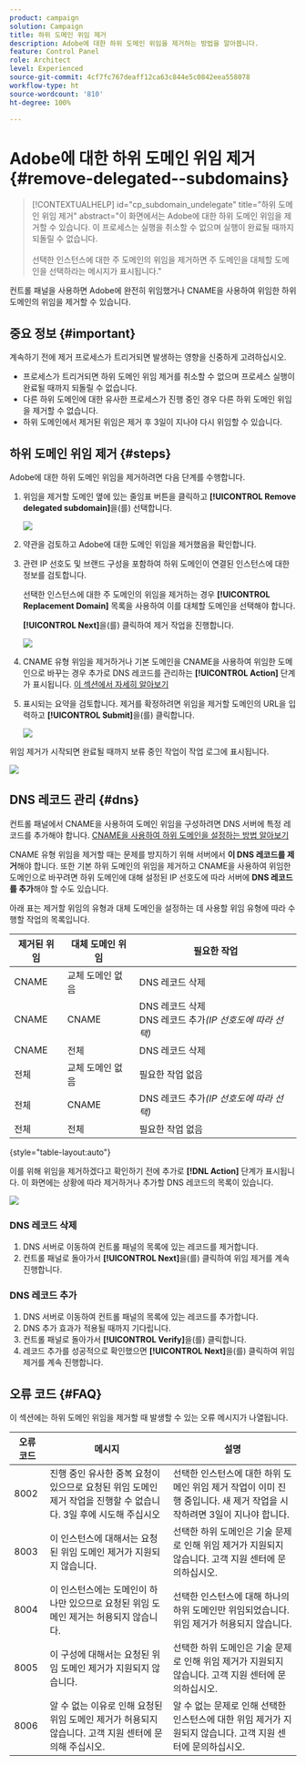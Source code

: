 ```yaml
---
product: campaign
solution: Campaign
title: 하위 도메인 위임 제거
description: Adobe에 대한 하위 도메인 위임을 제거하는 방법을 알아봅니다.
feature: Control Panel
role: Architect
level: Experienced
source-git-commit: 4cf7fc767deaff12ca63c844e5c0842eea558078
workflow-type: ht
source-wordcount: '810'
ht-degree: 100%

---
```


# Adobe에 대한 하위 도메인 위임 제거 {#remove-delegated--subdomains}

>[!CONTEXTUALHELP]
>id="cp_subdomain_undelegate"
>title="하위 도메인 위임 제거"
>abstract="이 화면에서는 Adobe에 대한 하위 도메인 위임을 제거할 수 있습니다. 이 프로세스는 실행을 취소할 수 없으며 실행이 완료될 때까지 되돌릴 수 없습니다.<br><br>선택한 인스턴스에 대한 주 도메인의 위임을 제거하면 주 도메인을 대체할 도메인을 선택하라는 메시지가 표시됩니다."

컨트롤 패널을 사용하면 Adobe에 완전히 위임했거나 CNAME을 사용하여 위임한 하위 도메인의 위임을 제거할 수 있습니다.

## 중요 정보 {#important}

계속하기 전에 제거 프로세스가 트리거되면 발생하는 영향을 신중하게 고려하십시오.

* 프로세스가 트리거되면 하위 도메인 위임 제거를 취소할 수 없으며 프로세스 실행이 완료될 때까지 되돌릴 수 없습니다.
* 다른 하위 도메인에 대한 유사한 프로세스가 진행 중인 경우 다른 하위 도메인 위임을 제거할 수 없습니다.
* 하위 도메인에서 제거된 위임은 제거 후 3일이 지나야 다시 위임할 수 있습니다.

## 하위 도메인 위임 제거 {#steps}

Adobe에 대한 하위 도메인 위임을 제거하려면 다음 단계를 수행합니다.

1. 위임을 제거할 도메인 옆에 있는 줄임표 버튼을 클릭하고 **[!UICONTROL Remove delegated subdomain]**&#x200B;을(를) 선택합니다.

   ![](assets/undelegate-subdomain.png)

1. 약관을 검토하고 Adobe에 대한 도메인 위임을 제거했음을 확인합니다.

1. 관련 IP 선호도 및 브랜드 구성을 포함하여 하위 도메인이 연결된 인스턴스에 대한 정보를 검토합니다.

   선택한 인스턴스에 대한 주 도메인의 위임을 제거하는 경우 **[!UICONTROL Replacement Domain]** 목록을 사용하여 이를 대체할 도메인을 선택해야 합니다.

    **[!UICONTROL Next]**&#x200B;을(를) 클릭하여 제거 작업을 진행합니다.

   ![](assets/undelegate-subdomain-details.png)

1. CNAME 유형 위임을 제거하거나 기본 도메인을 CNAME을 사용하여 위임한 도메인으로 바꾸는 경우 추가로 DNS 레코드를 관리하는 **[!UICONTROL Action]** 단계가 표시됩니다. [이 섹션에서 자세히 알아보기](#dns)

1. 표시되는 요약을 검토합니다. 제거를 확정하려면 위임을 제거할 도메인의 URL을 입력하고 **[!UICONTROL Submit]**&#x200B;을(를) 클릭합니다.

   ![](assets/undelegate-submit.png)

위임 제거가 시작되면 완료될 때까지 보류 중인 작업이 작업 로그에 표시됩니다.

![](assets/undelegate-job.png)

## DNS 레코드 관리 {#dns}

컨트롤 패널에서 CNAME을 사용하여 도메인 위임을 구성하려면 DNS 서버에 특정 레코드를 추가해야 합니다. [CNAME을 사용하여 하위 도메인을 설정하는 방법 알아보기](setting-up-new-subdomain.md#use-cnames)

CNAME 유형 위임을 제거할 때는 문제를 방지하기 위해 서버에서 **이 DNS 레코드를 제거**&#x200B;해야 합니다. 또한 기본 하위 도메인의 위임을 제거하고 CNAME을 사용하여 위임한 도메인으로 바꾸려면 하위 도메인에 대해 설정된 IP 선호도에 따라 서버에 **DNS 레코드를 추가**&#x200B;해야 할 수도 있습니다. 

아래 표는 제거할 위임의 유형과 대체 도메인을 설정하는 데 사용할 위임 유형에 따라 수행할 작업의 목록입니다.

| 제거된 위임 | 대체 도메인 위임 | 필요한 작업 |
|  ---  |  ---  |  ---  |
| CNAME | 교체 도메인 없음 | DNS 레코드 삭제 |
| CNAME | CNAME | DNS 레코드 삭제<br/>DNS 레코드 추가&#x200B;*(IP 선호도에 따라 선택)* |
| CNAME | 전체 | DNS 레코드 삭제 |
| 전체 | 교체 도메인 없음 | 필요한 작업 없음 |
| 전체 | CNAME | DNS 레코드 추가&#x200B;*(IP 선호도에 따라 선택)* |
| 전체 | 전체 | 필요한 작업 없음 |

{style="table-layout:auto"}

이를 위해 위임을 제거하겠다고 확인하기 전에 추가로 **[!DNL Action]** 단계가 표시됩니다. 이 화면에는 상황에 따라 제거하거나 추가할 DNS 레코드의 목록이 있습니다.

![](assets/action-step.png)

### DNS 레코드 삭제

1. DNS 서버로 이동하여 컨트롤 패널의 목록에 있는 레코드를 제거합니다.
1. 컨트롤 패널로 돌아가서 **[!UICONTROL Next]**&#x200B;을(를) 클릭하여 위임 제거를 계속 진행합니다.

### DNS 레코드 추가

1. DNS 서버로 이동하여 컨트롤 패널의 목록에 있는 레코드를 추가합니다.
1. DNS 추가 효과가 적용될 때까지 기다립니다.
1. 컨트롤 패널로 돌아가서 **[!UICONTROL Verify]**&#x200B;을(를) 클릭합니다.
1. 레코드 추가를 성공적으로 확인했으면 **[!UICONTROL Next]**&#x200B;을(를) 클릭하여 위임 제거를 계속 진행합니다.

## 오류 코드 {#FAQ}

이 섹션에는 하위 도메인 위임을 제거할 때 발생할 수 있는 오류 메시지가 나열됩니다.

| 오류 코드 | 메시지 | 설명 |
|  ---  |  ---  |  ---  |
| 8002 | 진행 중인 유사한 중복 요청이 있으므로 요청된 위임 도메인 제거 작업을 진행할 수 없습니다. 3일 후에 시도해 주십시오 | 선택한 인스턴스에 대한 하위 도메인 위임 제거 작업이 이미 진행 중입니다. 새 제거 작업을 시작하려면 3일이 지나야 합니다. |
| 8003 | 이 인스턴스에 대해서는 요청된 위임 도메인 제거가 지원되지 않습니다. | 선택한 하위 도메인은 기술 문제로 인해 위임 제거가 지원되지 않습니다. 고객 지원 센터에 문의하십시오. |
| 8004 | 이 인스턴스에는 도메인이 하나만 있으므로 요청된 위임 도메인 제거는 허용되지 않습니다. | 선택한 인스턴스에 대해 하나의 하위 도메인만 위임되었습니다. 위임 제거가 허용되지 않습니다. |
| 8005 | 이 구성에 대해서는 요청된 위임 도메인 제거가 지원되지 않습니다. | 선택한 하위 도메인은 기술 문제로 인해 위임 제거가 지원되지 않습니다. 고객 지원 센터에 문의하십시오. |
| 8006 | 알 수 없는 이유로 인해 요청된 위임 도메인 제거가 허용되지 않습니다. 고객 지원 센터에 문의해 주십시오. | 알 수 없는 문제로 인해 선택한 인스턴스에 대한 위임 제거가 지원되지 않습니다. 고객 지원 센터에 문의하십시오. |

